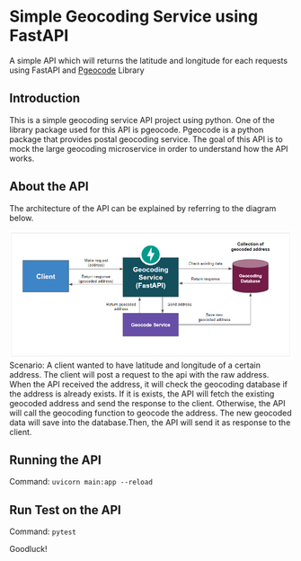 # Simple Geocoding Service using FastAPI
A simple API which will returns the latitude and longitude for each requests using FastAPI and <a href="https://github.com/symerio/pgeocode">Pgeocode</a> Library

## Introduction
This is a simple geocoding service API project using python. One of the library package used for this API is pgeocode. Pgeocode is a python package that provides postal geocoding service. The goal of this API is to mock the large geocoding microservice in order to understand how the API works.

## About the API
The architecture of the API can be explained by referring to the diagram below.

![](img/about_api.PNG)
Scenario:
A client wanted to have latitude and longitude of a certain address. The client will post a request to the api with the raw address. When the API received the address, it will check the geocoding database if the address is already exists. If it is exists, the API will fetch the existing geocoded address and send the response to the client. Otherwise, the API will call the geocoding function to geocode the address. The new geocoded data will save into the database.Then, the API will send it as response to the client. 

## Running the API 
Command:
`uvicorn main:app --reload`

## Run Test on the API
Command:
`pytest`

Goodluck!
